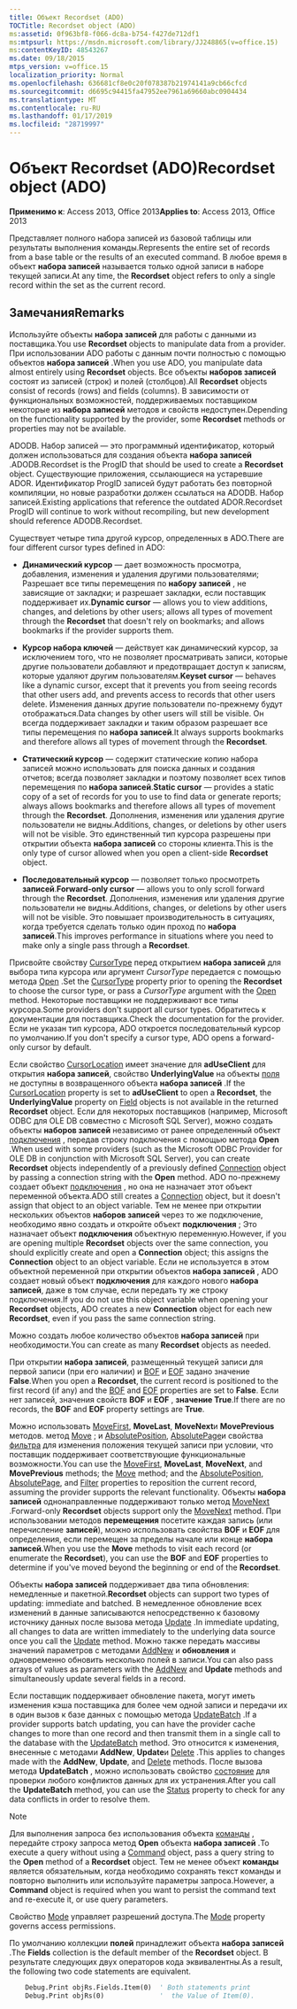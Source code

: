 ```yaml
---
title: Объект Recordset (ADO)
TOCTitle: Recordset object (ADO)
ms:assetid: 0f963bf8-f066-dc8a-b754-f427de712df1
ms:mtpsurl: https://msdn.microsoft.com/library/JJ248865(v=office.15)
ms:contentKeyID: 48543267
ms.date: 09/18/2015
mtps_version: v=office.15
localization_priority: Normal
ms.openlocfilehash: 636681cf8e0c20f078387b21974141a9cb66cfcd
ms.sourcegitcommit: d6695c94415fa47952ee7961a69660abc0904434
ms.translationtype: MT
ms.contentlocale: ru-RU
ms.lasthandoff: 01/17/2019
ms.locfileid: "28719997"
---
```

# <a name="recordset-object-ado"></a><span data-ttu-id="e4dfc-102">Объект Recordset (ADO)</span><span class="sxs-lookup"><span data-stu-id="e4dfc-102">Recordset object (ADO)</span></span>

<span data-ttu-id="e4dfc-103">**Применимо к**: Access 2013, Office 2013</span><span class="sxs-lookup"><span data-stu-id="e4dfc-103">**Applies to**: Access 2013, Office 2013</span></span>

<span data-ttu-id="e4dfc-104">Представляет полного набора записей из базовой таблицы или результаты выполнения команды.</span><span class="sxs-lookup"><span data-stu-id="e4dfc-104">Represents the entire set of records from a base table or the results of an executed command.</span></span> <span data-ttu-id="e4dfc-105">В любое время в объект **набора записей** называется только одной записи в наборе текущей записи.</span><span class="sxs-lookup"><span data-stu-id="e4dfc-105">At any time, the **Recordset** object refers to only a single record within the set as the current record.</span></span>

## <a name="remarks"></a><span data-ttu-id="e4dfc-106">Замечания</span><span class="sxs-lookup"><span data-stu-id="e4dfc-106">Remarks</span></span>

<span data-ttu-id="e4dfc-107">Используйте объекты **набора записей** для работы с данными из поставщика.</span><span class="sxs-lookup"><span data-stu-id="e4dfc-107">You use **Recordset** objects to manipulate data from a provider.</span></span> <span data-ttu-id="e4dfc-108">При использовании ADO работы с данным почти полностью с помощью объектов **набора записей** .</span><span class="sxs-lookup"><span data-stu-id="e4dfc-108">When you use ADO, you manipulate data almost entirely using **Recordset** objects.</span></span> <span data-ttu-id="e4dfc-109">Все объекты **наборов записей** состоят из записей (строк) и полей (столбцов).</span><span class="sxs-lookup"><span data-stu-id="e4dfc-109">All **Recordset** objects consist of records (rows) and fields (columns).</span></span> <span data-ttu-id="e4dfc-110">В зависимости от функциональных возможностей, поддерживаемых поставщиком некоторые из **набора записей** методов и свойств недоступен.</span><span class="sxs-lookup"><span data-stu-id="e4dfc-110">Depending on the functionality supported by the provider, some **Recordset** methods or properties may not be available.</span></span>

<span data-ttu-id="e4dfc-111">ADODB. Набор записей — это программный идентификатор, который должен использоваться для создания объекта **набора записей** .</span><span class="sxs-lookup"><span data-stu-id="e4dfc-111">ADODB.Recordset is the ProgID that should be used to create a **Recordset** object.</span></span> <span data-ttu-id="e4dfc-112">Существующие приложения, ссылающиеся на устаревшие ADOR. Идентификатор ProgID записей будут работать без повторной компиляции, но новые разработки должен ссылаться на ADODB. Набор записей.</span><span class="sxs-lookup"><span data-stu-id="e4dfc-112">Existing applications that reference the outdated ADOR.Recordset ProgID will continue to work without recompiling, but new development should reference ADODB.Recordset.</span></span>

<span data-ttu-id="e4dfc-113">Существует четыре типа другой курсор, определенных в ADO.</span><span class="sxs-lookup"><span data-stu-id="e4dfc-113">There are four different cursor types defined in ADO:</span></span>

  - <span data-ttu-id="e4dfc-114">**Динамический курсор** — дает возможность просмотра, добавления, изменения и удаления другими пользователями; Разрешает все типы перемещения по **набору записей** , не зависящие от закладки; и разрешает закладки, если поставщик поддерживает их.</span><span class="sxs-lookup"><span data-stu-id="e4dfc-114">**Dynamic cursor** — allows you to view additions, changes, and deletions by other users; allows all types of movement through the **Recordset** that doesn't rely on bookmarks; and allows bookmarks if the provider supports them.</span></span>

  - <span data-ttu-id="e4dfc-115">**Курсор набора ключей** — действует как динамический курсор, за исключением того, что не позволяет просматривать записи, которые другие пользователи добавляют и предотвращает доступ к записям, которые удаляют другим пользователям.</span><span class="sxs-lookup"><span data-stu-id="e4dfc-115">**Keyset cursor** — behaves like a dynamic cursor, except that it prevents you from seeing records that other users add, and prevents access to records that other users delete.</span></span> <span data-ttu-id="e4dfc-116">Изменения данных другие пользователи по-прежнему будут отображаться.</span><span class="sxs-lookup"><span data-stu-id="e4dfc-116">Data changes by other users will still be visible.</span></span> <span data-ttu-id="e4dfc-117">Он всегда поддерживает закладки и таким образом разрешает все типы перемещения по **набора записей**.</span><span class="sxs-lookup"><span data-stu-id="e4dfc-117">It always supports bookmarks and therefore allows all types of movement through the **Recordset**.</span></span>

  - <span data-ttu-id="e4dfc-118">**Статический курсор** — содержит статические копию набора записей можно использовать для поиска данных и создания отчетов; всегда позволяет закладки и поэтому позволяет всех типов перемещения по **набора записей**.</span><span class="sxs-lookup"><span data-stu-id="e4dfc-118">**Static cursor** — provides a static copy of a set of records for you to use to find data or generate reports; always allows bookmarks and therefore allows all types of movement through the **Recordset**.</span></span> <span data-ttu-id="e4dfc-119">Дополнения, изменения или удаления другие пользователи не видны.</span><span class="sxs-lookup"><span data-stu-id="e4dfc-119">Additions, changes, or deletions by other users will not be visible.</span></span> <span data-ttu-id="e4dfc-120">Это единственный тип курсора разрешены при открытии объекта **набора записей** со стороны клиента.</span><span class="sxs-lookup"><span data-stu-id="e4dfc-120">This is the only type of cursor allowed when you open a client-side **Recordset** object.</span></span>

  - <span data-ttu-id="e4dfc-121">**Последовательный курсор** — позволяет только просмотреть **записей**.</span><span class="sxs-lookup"><span data-stu-id="e4dfc-121">**Forward-only cursor** — allows you to only scroll forward through the **Recordset**.</span></span> <span data-ttu-id="e4dfc-122">Дополнения, изменения или удаления другие пользователи не видны.</span><span class="sxs-lookup"><span data-stu-id="e4dfc-122">Additions, changes, or deletions by other users will not be visible.</span></span> <span data-ttu-id="e4dfc-123">Это повышает производительность в ситуациях, когда требуется сделать только один проход по **набора записей**.</span><span class="sxs-lookup"><span data-stu-id="e4dfc-123">This improves performance in situations where you need to make only a single pass through a **Recordset**.</span></span>

<span data-ttu-id="e4dfc-124">Присвойте свойству [CursorType](cursortype-property-ado.md) перед открытием **набора записей** для выбора типа курсора или аргумент *CursorType* передается с помощью метода [Open](open-method-ado-recordset.md) .</span><span class="sxs-lookup"><span data-stu-id="e4dfc-124">Set the [CursorType](cursortype-property-ado.md) property prior to opening the **Recordset** to choose the cursor type, or pass a *CursorType* argument with the [Open](open-method-ado-recordset.md) method.</span></span> <span data-ttu-id="e4dfc-125">Некоторые поставщики не поддерживают все типы курсора.</span><span class="sxs-lookup"><span data-stu-id="e4dfc-125">Some providers don't support all cursor types.</span></span> <span data-ttu-id="e4dfc-126">Обратитесь к документации для поставщика.</span><span class="sxs-lookup"><span data-stu-id="e4dfc-126">Check the documentation for the provider.</span></span> <span data-ttu-id="e4dfc-127">Если не указан тип курсора, ADO откроется последовательный курсор по умолчанию.</span><span class="sxs-lookup"><span data-stu-id="e4dfc-127">If you don't specify a cursor type, ADO opens a forward-only cursor by default.</span></span>

<span data-ttu-id="e4dfc-128">Если свойство [CursorLocation](cursorlocation-property-ado.md) имеет значение для **adUseClient** для открытия **набора записей**, свойство **UnderlyingValue** на объекты [поля](field-object-ado.md) не доступны в возвращенного объекта **набора записей** .</span><span class="sxs-lookup"><span data-stu-id="e4dfc-128">If the [CursorLocation](cursorlocation-property-ado.md) property is set to **adUseClient** to open a **Recordset**, the **UnderlyingValue** property on [Field](field-object-ado.md) objects is not available in the returned **Recordset** object.</span></span> <span data-ttu-id="e4dfc-129">Если для некоторых поставщиков (например, Microsoft ODBC для OLE DB совместно с Microsoft SQL Server), можно создать объекты **наборов записей** независимо от ранее определенный объект [подключения](connection-object-ado.md) , передав строку подключения с помощью метода **Open** .</span><span class="sxs-lookup"><span data-stu-id="e4dfc-129">When used with some providers (such as the Microsoft ODBC Provider for OLE DB in conjunction with Microsoft SQL Server), you can create **Recordset** objects independently of a previously defined [Connection](connection-object-ado.md) object by passing a connection string with the **Open** method.</span></span> <span data-ttu-id="e4dfc-130">ADO по-прежнему создает объект [подключения](connection-object-ado.md) , но она не назначает этот объект переменной объекта.</span><span class="sxs-lookup"><span data-stu-id="e4dfc-130">ADO still creates a [Connection](connection-object-ado.md) object, but it doesn't assign that object to an object variable.</span></span> <span data-ttu-id="e4dfc-131">Тем не менее при открытии нескольких объектов **наборов записей** через то же подключение, необходимо явно создать и откройте объект **подключения** ; Это назначает объект **подключения** объектную переменную.</span><span class="sxs-lookup"><span data-stu-id="e4dfc-131">However, if you are opening multiple **Recordset** objects over the same connection, you should explicitly create and open a **Connection** object; this assigns the **Connection** object to an object variable.</span></span> <span data-ttu-id="e4dfc-132">Если не используется в этом объектной переменной при открытии объектов **набора записей** , ADO создает новый объект **подключения** для каждого нового **набора записей**, даже в том случае, если передать ту же строку подключения.</span><span class="sxs-lookup"><span data-stu-id="e4dfc-132">If you do not use this object variable when opening your **Recordset** objects, ADO creates a new **Connection** object for each new **Recordset**, even if you pass the same connection string.</span></span>

<span data-ttu-id="e4dfc-133">Можно создать любое количество объектов **набора записей** при необходимости.</span><span class="sxs-lookup"><span data-stu-id="e4dfc-133">You can create as many **Recordset** objects as needed.</span></span>

<span data-ttu-id="e4dfc-134">При открытии **набора записей**, размещенный текущей записи для первой записи (при его наличии) и [BOF](bof-eof-properties-ado.md) и [EOF](bof-eof-properties-ado.md) задано значение **False**.</span><span class="sxs-lookup"><span data-stu-id="e4dfc-134">When you open a **Recordset**, the current record is positioned to the first record (if any) and the [BOF](bof-eof-properties-ado.md) and [EOF](bof-eof-properties-ado.md) properties are set to **False**.</span></span> <span data-ttu-id="e4dfc-135">Если нет записей, значения свойств **BOF** и **EOF** , **значение True**.</span><span class="sxs-lookup"><span data-stu-id="e4dfc-135">If there are no records, the **BOF** and **EOF** property settings are **True**.</span></span>

<span data-ttu-id="e4dfc-136">Можно использовать [MoveFirst](movefirst-movelast-movenext-and-moveprevious-methods-ado.md), **MoveLast**, **MoveNext**и **MovePrevious** методов. метод [Move](move-method-ado.md) ; и [AbsolutePosition](absoluteposition-property-ado.md), [AbsolutePage](absolutepage-property-ado.md)и свойства [фильтра](filter-property-ado.md) для изменения положения текущей записи при условии, что поставщик поддерживает соответствующие функциональные возможности.</span><span class="sxs-lookup"><span data-stu-id="e4dfc-136">You can use the [MoveFirst](movefirst-movelast-movenext-and-moveprevious-methods-ado.md), **MoveLast**, **MoveNext**, and **MovePrevious** methods; the [Move](move-method-ado.md) method; and the [AbsolutePosition](absoluteposition-property-ado.md), [AbsolutePage](absolutepage-property-ado.md), and [Filter](filter-property-ado.md) properties to reposition the current record, assuming the provider supports the relevant functionality.</span></span> <span data-ttu-id="e4dfc-137">Объекты **набора записей** однонаправленные поддерживают только метод [MoveNext](movefirst-movelast-movenext-and-moveprevious-methods-ado.md) .</span><span class="sxs-lookup"><span data-stu-id="e4dfc-137">Forward-only **Recordset** objects support only the [MoveNext](movefirst-movelast-movenext-and-moveprevious-methods-ado.md) method.</span></span> <span data-ttu-id="e4dfc-138">При использовании методов **перемещения** посетите каждая запись (или перечисление **записей**), можно использовать свойства **BOF** и **EOF** для определения, если перемещен за пределы начале или конце **набора записей**.</span><span class="sxs-lookup"><span data-stu-id="e4dfc-138">When you use the **Move** methods to visit each record (or enumerate the **Recordset**), you can use the **BOF** and **EOF** properties to determine if you've moved beyond the beginning or end of the **Recordset**.</span></span>

<span data-ttu-id="e4dfc-139">Объекты **набора записей** поддерживает два типа обновления: немедленные и пакетной.</span><span class="sxs-lookup"><span data-stu-id="e4dfc-139">**Recordset** objects can support two types of updating: immediate and batched.</span></span> <span data-ttu-id="e4dfc-140">В немедленное обновление всех изменений в данные записываются непосредственно к базовому источнику данных после вызова метода [Update](update-method-ado.md) .</span><span class="sxs-lookup"><span data-stu-id="e4dfc-140">In immediate updating, all changes to data are written immediately to the underlying data source once you call the [Update](update-method-ado.md) method.</span></span> <span data-ttu-id="e4dfc-141">Можно также передать массивы значений параметров с методами [AddNew](addnew-method-ado.md) и **обновления** и одновременно обновить несколько полей в записи.</span><span class="sxs-lookup"><span data-stu-id="e4dfc-141">You can also pass arrays of values as parameters with the [AddNew](addnew-method-ado.md) and **Update** methods and simultaneously update several fields in a record.</span></span>

<span data-ttu-id="e4dfc-142">Если поставщик поддерживает обновление пакета, могут иметь изменения кэша поставщика для более чем одной записи и передачи их в один вызов к базе данных с помощью метода [UpdateBatch](updatebatch-method-ado.md) .</span><span class="sxs-lookup"><span data-stu-id="e4dfc-142">If a provider supports batch updating, you can have the provider cache changes to more than one record and then transmit them in a single call to the database with the [UpdateBatch](updatebatch-method-ado.md) method.</span></span> <span data-ttu-id="e4dfc-143">Это относится к изменения, внесенные с методами **AddNew**, **Update**и [Delete](delete-method-ado-recordset.md) .</span><span class="sxs-lookup"><span data-stu-id="e4dfc-143">This applies to changes made with the **AddNew**, **Update**, and [Delete](delete-method-ado-recordset.md) methods.</span></span> <span data-ttu-id="e4dfc-144">После вызова метода **UpdateBatch** , можно использовать свойство [состояние](status-property-ado-recordset.md) для проверки любого конфликтов данных для их устранения.</span><span class="sxs-lookup"><span data-stu-id="e4dfc-144">After you call the **UpdateBatch** method, you can use the [Status](status-property-ado-recordset.md) property to check for any data conflicts in order to resolve them.</span></span>

> [!NOTE]
> <span data-ttu-id="e4dfc-145">Для выполнения запроса без использования объекта [команды](command-object-ado.md) , передайте строку запроса метод **Open** объекта **набора записей** .</span><span class="sxs-lookup"><span data-stu-id="e4dfc-145">To execute a query without using a [Command](command-object-ado.md) object, pass a query string to the **Open** method of a **Recordset** object.</span></span> <span data-ttu-id="e4dfc-146">Тем не менее объект **команды** является обязательным, когда необходимо сохранять текст команды и повторно выполнить или используйте параметры запроса.</span><span class="sxs-lookup"><span data-stu-id="e4dfc-146">However, a **Command** object is required when you want to persist the command text and re-execute it, or use query parameters.</span></span>

<span data-ttu-id="e4dfc-147">Свойство [Mode](mode-property-ado.md) управляет разрешений доступа.</span><span class="sxs-lookup"><span data-stu-id="e4dfc-147">The [Mode](mode-property-ado.md) property governs access permissions.</span></span>

<span data-ttu-id="e4dfc-148">По умолчанию коллекции **полей** принадлежит объекта **набора записей** .</span><span class="sxs-lookup"><span data-stu-id="e4dfc-148">The **Fields** collection is the default member of the **Recordset** object.</span></span> <span data-ttu-id="e4dfc-149">В результате следующих двух операторов кода эквивалентны.</span><span class="sxs-lookup"><span data-stu-id="e4dfc-149">As a result, the following two code statements are equivalent.</span></span>

```vb
    Debug.Print objRs.Fields.Item(0)  ' Both statements print 
    Debug.Print objRs(0)              '  the Value of Item(0).
```
